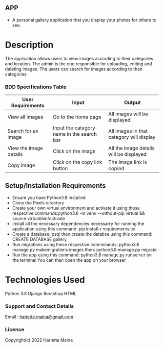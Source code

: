 ## APP
- A personal gallery application that you display your photos for others to see.

# Description
The application allows users to view images according to their categories and location. The admin is the one responsible for uploading, editing and deleting images. The users can search for images according to their categories.



### BDD Specifications Table
|        User Requirements                 |           Input                           |           Output                         |
|------------------------------------------|-------------------------------------------|------------------------------------------|
| View all images                          |  Go to the home page                      |    All images will be displayed          |
| Search for an image                      | Input the category name in the search bar | All images in that category will display |
| View the image details                   | Click on the image                        | All the image details will be displayed  |
| Copy image                               | Click on the copy link button             | The image link is copied                 | 

## Setup/Installation Requirements
- Ensure you have Python3.8 installed
- Clone the Pixels directory
- Create your own virtual environment and activate it using these respective commands:python3.8 -m venv --without-pip virtual && source virtual/bin/activate
- Install all the necessary dependencies necessarry for running the application using this command: pip install-r requirements.txt
- Create a database: psql then create the databse using this command: CREATE DATABASE gallery
- Run migrations using these respective commmands: python3.6 manage.py makemigrations images then: python3.8 manage.py migrate
- Run the app using this command: python3.8 manage.py runserver on the terminal.You can then open the app on your browser
# Technologies Used
Python 3.8
Django
Bootstrap
HTML
### Support and Contact Details
Email : hariette.maina@gmail.com

### Licence
Copyright(c) 2022 Hariette Maina